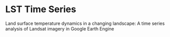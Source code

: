 # LST Time Series
Land surface temperature dynamics in a changing landscape: A time series analysis of Landsat imagery in Google Earth Engine
